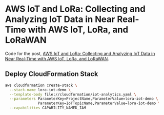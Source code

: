 # AWS IoT and LoRa: Collecting and Analyzing IoT Data in Near Real-Time with AWS IoT, LoRa, and LoRaWAN

Code for the post, [AWS IoT and LoRa: Collecting and Analyzing IoT Data in Near Real-Time with AWS IoT, LoRa, and LoRaWAN](https://programmaticponderings.com/).

## Deploy CloudFormation Stack

```bash
aws cloudformation create-stack \
  --stack-name lora-iot-demo \
  --template-body file://cloudformation/iot-analytics.yaml \
  --parameters ParameterKey=ProjectName,ParameterValue=lora-iot-demo \
               ParameterKey=IoTTopicName,ParameterValue=lora-iot-demo \
  --capabilities CAPABILITY_NAMED_IAM
```
